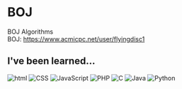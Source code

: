 # BOJ
 BOJ Algorithms<br/>
 BOJ: https://www.acmicpc.net/user/flyingdisc1 <br/>
 
 ## I've been learned...
 <div>
 <img alt="html" src="https://img.shields.io/badge/HTML-E34F26.svg?$style=for-the-badge&logo=HTML5&logoColor=white"/>
 <img alt="CSS" src="https://img.shields.io/badge/CSS3-1572B6.svg?$style=for-the-badge&logo=CSS3&logoColor=white"/>
 <img alt="JavaScript" src="https://img.shields.io/badge/JavaScript-F7DF1E.svg?$style=for-the-badge&logo=JavaScript&logoColor=white"/>
 <img alt="PHP" src="https://img.shields.io/badge/PHP-777BB4.svg?$style=for-the-badge&logo=PHP&logoColor=white"/>
 <img alt="C" src="https://img.shields.io/badge/C-A8B9CC.svg?$style=for-the-badge&logo=C&logoColor=white"/>
 <img alt="Java" src="https://img.shields.io/badge/Java-007396.svg?$style=for-the-badge&logo=Java&logoColor=white"/>
 <img alt="Python" src="https://img.shields.io/badge/Python-3776AB.svg?$style=for-the-badge&logo=Python&logoColor=white"/>
 </div>
